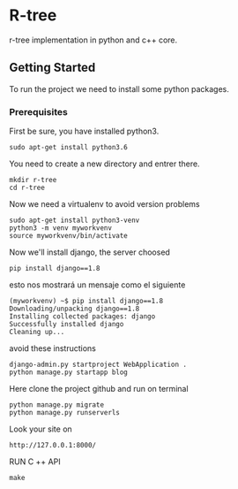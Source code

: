# R-tree
r-tree implementation in python and c++ core.

## Getting Started
To run the project we need to install some python packages.

### Prerequisites

First be sure, you have installed python3.
```
sudo apt-get install python3.6
```

You need to create a new directory and entrer there.
```
mkdir r-tree
cd r-tree
```

Now we need a virtualenv to avoid version problems
```
sudo apt-get install python3-venv
python3 -m venv myworkvenv
source myworkvenv/bin/activate
```

Now we'll install django, the server choosed
```
pip install django==1.8
```

esto nos mostrará un mensaje como el siguiente
```
(myworkvenv) ~$ pip install django==1.8
Downloading/unpacking django==1.8
Installing collected packages: django
Successfully installed django
Cleaning up...
```

avoid these instructions
```
django-admin.py startproject WebApplication .
python manage.py startapp blog
```

Here clone the project github and run on terminal
```
python manage.py migrate
python manage.py runserverls

```

Look your site on
```
http://127.0.0.1:8000/
```



RUN C ++ API
```
make
```
